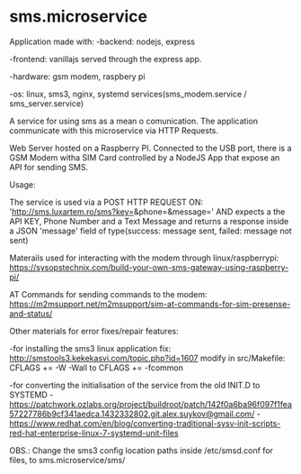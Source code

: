 # sms.microservice

Application made with:
-backend: nodejs, express

-frontend: vanillajs served through the express app.

-hardware: gsm modem, raspbery pi

-os: linux, sms3, nginx, systemd services(sms_modem.service / sms_server.service)


A service for using sms as a mean o comunication. 
The application communicate with this microservice via HTTP Requests.

Web Server hosted on a Raspberry PI. 
Connected to the USB port, there is a GSM Modem witha SIM Card controlled by a NodeJS App that expose an API for sending SMS.

Usage:

The service is used via a POST HTTP REQUEST ON: 'http://sms.luxartem.ro/sms?key=<apiKey>&phone=<phone>&message=<message>' AND expects a the API KEY, Phone Number and a Text Message and returns a response inside a JSON 'message' field of type(success: message sent, failed: message not sent)

Materails used for interacting with the modem through linux/raspberrypi:
https://sysopstechnix.com/build-your-own-sms-gateway-using-raspberry-pi/

AT Commands for sending commands to the modem:
https://m2msupport.net/m2msupport/sim-at-commands-for-sim-presense-and-status/

Other materials for error fixes/repair features:

-for installing the sms3 linux application fix: http://smstools3.kekekasvi.com/topic.php?id=1607
    modify in src/Makefile: 
    CFLAGS += -W -Wall
    to
    CFLAGS += -fcommon

-for converting the initialisation of the service from the old INIT.D to SYSTEMD
    -https://patchwork.ozlabs.org/project/buildroot/patch/142f0a6ba96f097f1fea57227786b9cf341aedca.1432332802.git.alex.suykov@gmail.com/
    -https://www.redhat.com/en/blog/converting-traditional-sysv-init-scripts-red-hat-enterprise-linux-7-systemd-unit-files

OBS.:
Change the sms3 config location paths inside /etc/smsd.conf for files, to sms.microservice/sms/
